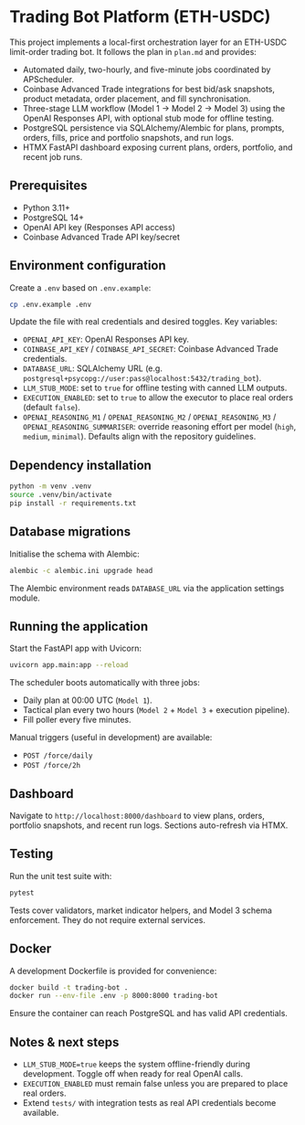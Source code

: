 # Trading Bot Platform (ETH-USDC)

This project implements a local-first orchestration layer for an ETH-USDC limit-order trading bot. It follows the plan in `plan.md` and provides:

- Automated daily, two-hourly, and five-minute jobs coordinated by APScheduler.
- Coinbase Advanced Trade integrations for best bid/ask snapshots, product metadata, order placement, and fill synchronisation.
- Three-stage LLM workflow (Model 1 → Model 2 → Model 3) using the OpenAI Responses API, with optional stub mode for offline testing.
- PostgreSQL persistence via SQLAlchemy/Alembic for plans, prompts, orders, fills, price and portfolio snapshots, and run logs.
- HTMX FastAPI dashboard exposing current plans, orders, portfolio, and recent job runs.

## Prerequisites

- Python 3.11+
- PostgreSQL 14+
- OpenAI API key (Responses API access)
- Coinbase Advanced Trade API key/secret

## Environment configuration

Create a `.env` based on `.env.example`:

```bash
cp .env.example .env
```

Update the file with real credentials and desired toggles. Key variables:

- `OPENAI_API_KEY`: OpenAI Responses API key.
- `COINBASE_API_KEY` / `COINBASE_API_SECRET`: Coinbase Advanced Trade credentials.
- `DATABASE_URL`: SQLAlchemy URL (e.g. `postgresql+psycopg://user:pass@localhost:5432/trading_bot`).
- `LLM_STUB_MODE`: set to `true` for offline testing with canned LLM outputs.
- `EXECUTION_ENABLED`: set to `true` to allow the executor to place real orders (default `false`).
- `OPENAI_REASONING_M1` / `OPENAI_REASONING_M2` / `OPENAI_REASONING_M3` / `OPENAI_REASONING_SUMMARISER`: override reasoning effort per model (`high`, `medium`, `minimal`). Defaults align with the repository guidelines.

## Dependency installation

```bash
python -m venv .venv
source .venv/bin/activate
pip install -r requirements.txt
```

## Database migrations

Initialise the schema with Alembic:

```bash
alembic -c alembic.ini upgrade head
```

The Alembic environment reads `DATABASE_URL` via the application settings module.

## Running the application

Start the FastAPI app with Uvicorn:

```bash
uvicorn app.main:app --reload
```

The scheduler boots automatically with three jobs:

- Daily plan at 00:00 UTC (`Model 1`).
- Tactical plan every two hours (`Model 2` + `Model 3` + execution pipeline).
- Fill poller every five minutes.

Manual triggers (useful in development) are available:

- `POST /force/daily`
- `POST /force/2h`

## Dashboard

Navigate to `http://localhost:8000/dashboard` to view plans, orders, portfolio snapshots, and recent run logs. Sections auto-refresh via HTMX.

## Testing

Run the unit test suite with:

```bash
pytest
```

Tests cover validators, market indicator helpers, and Model 3 schema enforcement. They do not require external services.

## Docker

A development Dockerfile is provided for convenience:

```bash
docker build -t trading-bot .
docker run --env-file .env -p 8000:8000 trading-bot
```

Ensure the container can reach PostgreSQL and has valid API credentials.

## Notes & next steps

- `LLM_STUB_MODE=true` keeps the system offline-friendly during development. Toggle off when ready for real OpenAI calls.
- `EXECUTION_ENABLED` must remain false unless you are prepared to place real orders.
- Extend `tests/` with integration tests as real API credentials become available.
